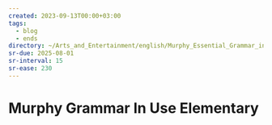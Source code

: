 ```yaml
---
created: 2023-09-13T00:00+03:00
tags:
  - blog
  - ends
directory: ~/Arts_and_Entertainment/english/Murphy_Essential_Grammar_in_Use_Elementary
sr-due: 2025-08-01
sr-interval: 15
sr-ease: 230
---
```


# Murphy Grammar In Use Elementary
